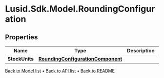 # Lusid.Sdk.Model.RoundingConfiguration

## Properties

Name | Type | Description | Notes
------------ | ------------- | ------------- | -------------
**StockUnits** | [**RoundingConfigurationComponent**](RoundingConfigurationComponent.md) |  | [optional] 

[Back to Model list](../README.md#documentation-for-models) &#8226; [Back to API list](../README.md#documentation-for-api-endpoints) &#8226; [Back to README](../README.md)

